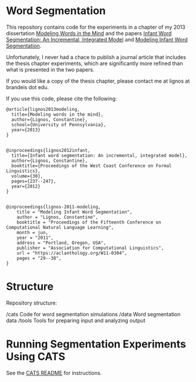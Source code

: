 # Word Segmentation

This repository contains code for the experiments in a chapter of my
2013 dissertation [Modeling Words in the
Mind](https://lignos.org/thesis) and the papers [Infant Word
Segmentation: An Incremental, Integrated
Model](http://www.lingref.com/cpp/wccfl/30/paper2821.pdf) and
[Modeling Infant Word Segmentation](https://aclanthology.org/W11-0304).

Unfortunately, I never had a chace to publish a journal article that
includes the thesis chapter experiments, which are significantly more
refined than what is presented in the two papers.

If you would like a copy of the thesis chapter, please contact me at
lignos at brandeis dot edu.

If you use this code, please cite the following:

```
@article{lignos2013modeling,
  title={Modeling words in the mind},
  author={Lignos, Constantine},
  school={University of Pennsylvania},
  year={2013}
}


@inproceedings{lignos2012infant,
  title={Infant word segmentation: An incremental, integrated model},
  author={Lignos, Constantine},
  booktitle={Proceedings of the West Coast Conference on Formal Linguistics},
  volume={30},
  pages={237--247},
  year={2012}
}


@inproceedings{lignos-2011-modeling,
    title = "Modeling Infant Word Segmentation",
    author = "Lignos, Constantine",
    booktitle = "Proceedings of the Fifteenth Conference on Computational Natural Language Learning",
    month = jun,
    year = "2011",
    address = "Portland, Oregon, USA",
    publisher = "Association for Computational Linguistics",
    url = "https://aclanthology.org/W11-0304",
    pages = "29--38",
}
```


# Structure

Repository structure:

/cats	   Code for word segmentation simulations
/data	   Word segmentation data
/tools	   Tools for preparing input and analyzing output

# Running Segmentation Experiments Using CATS

See the [CATS README](cats/README.md) for instructions.
